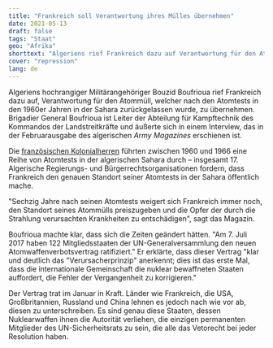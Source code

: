 ```yaml
---
title: "Frankreich soll Verantwortung ihres Mülles übernehmen"
date: 2021-05-13
draft: false
tags: "Staat"
geo: "Afrika"
shorttext: "Algeriens rief Frankreich dazu auf Verantwortung für den Atommüll zu pbernehmen der in der Sahara zurückgelassen wurde."
cover: "repression"
lang: de
---
```


Algeriens hochrangiger Militärangehöriger Bouzid Boufrioua rief Frankreich dazu auf, Verantwortung für den Atommüll, welcher nach den Atomtests in den 1960er Jahren in der Sahara zurückgelassen wurde, zu übernehmen. Brigadier General Boufrioua ist Leiter der Abteilung für Kampftechnik des Kommandos der Landstreitkräfte und äußerte sich in einem Interview, das in der Februarausgabe des algerischen *Army Magazines* erschienen ist.

Die [französischen Kolonialherren](/static/downloads/Radioactivity-under-the-sand-.pdf "Radioactivity Under the Sand") führten zwischen 1960 und 1966 eine Reihe von Atomtests in der algerischen Sahara durch – insgesamt 17. Algerische Regierungs- und Bürgerrechtsorganisationen fordern, dass Frankreich den genauen Standort seiner Atomtests in der Sahara öffentlich mache.

"Sechzig Jahre nach seinen Atomtests weigert sich Frankreich immer noch, den Standort seines Atommülls preiszugeben und die Opfer der durch die Strahlung verursachten Krankheiten zu entschädigen", sagt das Magazin.

Boufrioua machte klar, dass sich die Zeiten geändert hätten. "Am 7. Juli 2017 haben 122 Mitgliedsstaaten der UN-Generalversammlung den neuen Atomwaffenverbotsvertrag ratifiziert." Er erklärte, dass dieser Vertrag "klar und deutlich das "Verursacherprinzip" anerkennt; dies ist das erste Mal, dass die internationale Gemeinschaft die nuklear bewaffneten Staaten auffordert, die Fehler der Vergangenheit zu korrigieren."

Der Vertrag trat im Januar in Kraft. Länder wie Frankreich, die USA, Großbritannien, Russland und China lehnen es jedoch nach wie vor ab, diesen zu unterschreiben. Es sind genau diese Staaten, dessen Nuklearwaffen ihnen die Autorität verliehen, die einzigen permanenten Mitglieder des UN-Sicherheitsrats zu sein, die alle das Vetorecht bei jeder Resolution haben.
